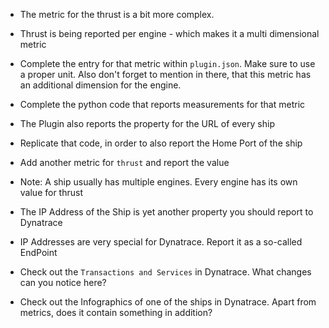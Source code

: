 * The metric for the thrust is a bit more complex.
* Thrust is being reported per engine - which makes it a multi dimensional metric
* Complete the entry for that metric within ```plugin.json```. Make sure to use a proper unit. Also don't forget to mention in there, that this metric has an additional dimension for the engine.
* Complete the python code that reports measurements for that metric

* The Plugin also reports the property for the URL of every ship
* Replicate that code, in order to also report the Home Port of the ship

* Add another metric for ```thrust``` and report the value
* Note: A ship usually has multiple engines. Every engine has its own value for thrust
* The IP Address of the Ship is yet another property you should report to Dynatrace
* IP Addresses are very special for Dynatrace. Report it as a so-called EndPoint
* Check out the ```Transactions and Services``` in Dynatrace. What changes can you notice here?
* Check out the Infographics of one of the ships in Dynatrace. Apart from metrics, does it contain something in addition?
